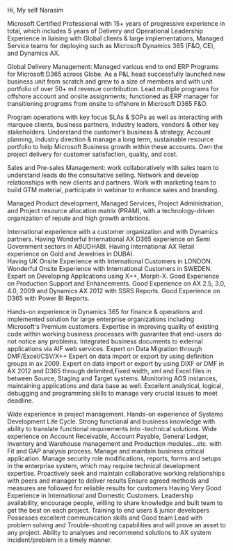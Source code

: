 Hi, My self Narasim

Microsoft Certified Professional with 15+ years of progressive experience in total, which includes 5 years of Delivery and Operational Leadership Experience in liaising with Global clients & large implementations, Managed Service teams for deploying such as Microsoft Dynamics 365 (F&O, CE), and Dynamics AX.

Global Delivery Management: Managed various end to end ERP Programs for Microsoft D365 across Globe. As a P&L head successfully launched new business unit from scratch and grew to a size of members and with unit portfolio of over 50+ mil revenue contribution. Lead multiple programs for offshore account and onsite assignments; functioned as ERP manager for transitioning programs from onsite to offshore in Microsoft D365 F&O.

Program operations with key focus SLAs & SOPs as well as interacting with marquee clients, business partners, industry leaders, vendors & other key stakeholders. Understand the customer’s business & strategy, Account planning, industry direction & manage a long term, sustainable resource portfolio to help Microsoft Business growth within these accounts. Own the project delivery for customer satisfaction, quality, and cost.

Sales and Pre-sales Management: work collaboratively with sales team to understand leads do the consultative selling. Network and develop relationships with new clients and partners. Work with marketing team to build GTM material, participate in webinar to enhance sales and branding.

Managed Product development, Managed Services, Project Administration, and Project resource allocation matrix (PRAM), with a technology-driven organization of repute and high growth ambitions.

International experience with a customer organization and with Dynamics partners.
Having Wonderful International AX D365 experience on Semi Government sectors in ABUDHABI. 
Having International AX Retail experience on Gold and Jewelries in DUBAI.  
Having UK Onsite Experience with International Customers in LONDON.
Wonderful Onsite Experience with International Customers in SWEDEN.
Expert on Developing Applications using X++, Morph-X.
Good Experience on Production Support and Enhancements.
Good Experience on AX 2.5, 3.0, 4.0, 2009 and Dynamics AX 2012 with SSRS Reports.
Good Experience on D365 with Power BI Reports.

Hands-on experience in Dynamics 365 for finance & operations and implemented solution for large enterprise organizations including Microsoft's Premium customers.
Expertise in improving quality of existing code within working business processes with guarantee that end-users do not notice any problems.
Integrated business documents to external applications via AIF web services.
Expert on Data Migration through DMF/Excel/CSV/X++
Expert on data import or export by using definition groups in ax 2009.
Expert on data import or export by using DIXF or DMF in AX 2012 and D365 through delimited,Fixed width, xml and Excel files in between Source, Staging and Target systems. 
Monitoring AOS instances, maintaining applications and data base as well.
Excellent analytical, logical, debugging and programming skills to manage very crucial issues to meet deadline.

Wide experience in project management. Hands-on experience of Systems Development Life Cycle.
Strong functional and business knowledge with ability to translate functional requirements into -technical solutions.
Wide experience on Account Receivable, Account Payable, General Ledger, Inventory and Warehouse management and Production modules...etc. with Fit and GAP analysis process. 
Manage and maintain business critical application.
Manage security role modifications, reports, forms and setups in the enterprise system, which may require technical development expertise.
Proactively seek and maintain collaborative working relationships with peers and manager to deliver results 
Ensure agreed methods and measures are followed for reliable results for customers 
Having Very Good Experience in International and Domestic Customers.
Leadership availability, encourage people, willing to share knowledge and built team to get the best on each project.
Training to end users & junior developers
Possesses excellent communication skills and Good team Lead with problem solving and 
Trouble-shooting capabilities and will prove an asset to any project.
Ability to analyses and recommend solutions to AX system incident/problem in a timely manner.

